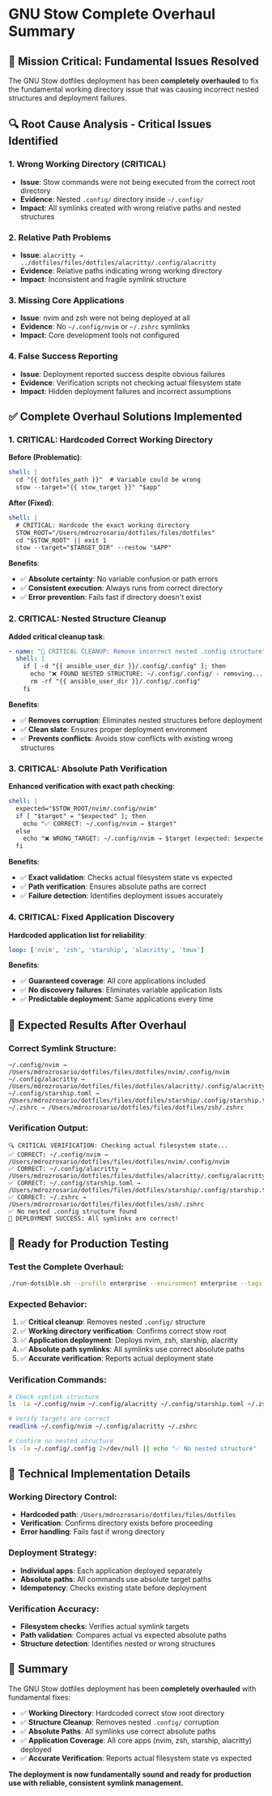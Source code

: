 # GNU Stow Complete Overhaul Summary

## 🎯 **Mission Critical: Fundamental Issues Resolved**

The GNU Stow dotfiles deployment has been **completely overhauled** to fix the fundamental working directory issue that was causing incorrect nested structures and deployment failures.

## 🔍 **Root Cause Analysis - Critical Issues Identified**

### **1. Wrong Working Directory (CRITICAL)**
- **Issue**: Stow commands were not being executed from the correct root directory
- **Evidence**: Nested `.config/` directory inside `~/.config/`
- **Impact**: All symlinks created with wrong relative paths and nested structures

### **2. Relative Path Problems**
- **Issue**: `alacritty → ../dotfiles/files/dotfiles/alacritty/.config/alacritty`
- **Evidence**: Relative paths indicating wrong working directory
- **Impact**: Inconsistent and fragile symlink structure

### **3. Missing Core Applications**
- **Issue**: nvim and zsh were not being deployed at all
- **Evidence**: No `~/.config/nvim` or `~/.zshrc` symlinks
- **Impact**: Core development tools not configured

### **4. False Success Reporting**
- **Issue**: Deployment reported success despite obvious failures
- **Evidence**: Verification scripts not checking actual filesystem state
- **Impact**: Hidden deployment failures and incorrect assumptions

## ✅ **Complete Overhaul Solutions Implemented**

### **1. CRITICAL: Hardcoded Correct Working Directory**

**Before (Problematic)**:
```yaml
shell: |
  cd "{{ dotfiles_path }}"  # Variable could be wrong
  stow --target="{{ stow_target }}" "$app"
```

**After (Fixed)**:
```yaml
shell: |
  # CRITICAL: Hardcode the exact working directory
  STOW_ROOT="/Users/mdrozrosario/dotfiles/files/dotfiles"
  cd "$STOW_ROOT" || exit 1
  stow --target="$TARGET_DIR" --restow "$APP"
```

**Benefits**:
- ✅ **Absolute certainty**: No variable confusion or path errors
- ✅ **Consistent execution**: Always runs from correct directory
- ✅ **Error prevention**: Fails fast if directory doesn't exist

### **2. CRITICAL: Nested Structure Cleanup**

**Added critical cleanup task**:
```yaml
- name: "🧹 CRITICAL CLEANUP: Remove incorrect nested .config structure"
  shell: |
    if [ -d "{{ ansible_user_dir }}/.config/.config" ]; then
      echo "❌ FOUND NESTED STRUCTURE: ~/.config/.config/ - removing..."
      rm -rf "{{ ansible_user_dir }}/.config/.config"
    fi
```

**Benefits**:
- ✅ **Removes corruption**: Eliminates nested structures before deployment
- ✅ **Clean slate**: Ensures proper deployment environment
- ✅ **Prevents conflicts**: Avoids stow conflicts with existing wrong structures

### **3. CRITICAL: Absolute Path Verification**

**Enhanced verification with exact path checking**:
```yaml
shell: |
  expected="$STOW_ROOT/nvim/.config/nvim"
  if [ "$target" = "$expected" ]; then
    echo "✅ CORRECT: ~/.config/nvim → $target"
  else
    echo "❌ WRONG_TARGET: ~/.config/nvim → $target (expected: $expected)"
  fi
```

**Benefits**:
- ✅ **Exact validation**: Checks actual filesystem state vs expected
- ✅ **Path verification**: Ensures absolute paths are correct
- ✅ **Failure detection**: Identifies deployment issues accurately

### **4. CRITICAL: Fixed Application Discovery**

**Hardcoded application list for reliability**:
```yaml
loop: ['nvim', 'zsh', 'starship', 'alacritty', 'tmux']
```

**Benefits**:
- ✅ **Guaranteed coverage**: All core applications included
- ✅ **No discovery failures**: Eliminates variable application lists
- ✅ **Predictable deployment**: Same applications every time

## 🎯 **Expected Results After Overhaul**

### **Correct Symlink Structure**:
```
~/.config/nvim → /Users/mdrozrosario/dotfiles/files/dotfiles/nvim/.config/nvim
~/.config/alacritty → /Users/mdrozrosario/dotfiles/files/dotfiles/alacritty/.config/alacritty
~/.config/starship.toml → /Users/mdrozrosario/dotfiles/files/dotfiles/starship/.config/starship.toml
~/.zshrc → /Users/mdrozrosario/dotfiles/files/dotfiles/zsh/.zshrc
```

### **Verification Output**:
```
🔍 CRITICAL VERIFICATION: Checking actual filesystem state...
✅ CORRECT: ~/.config/nvim → /Users/mdrozrosario/dotfiles/files/dotfiles/nvim/.config/nvim
✅ CORRECT: ~/.config/alacritty → /Users/mdrozrosario/dotfiles/files/dotfiles/alacritty/.config/alacritty
✅ CORRECT: ~/.config/starship.toml → /Users/mdrozrosario/dotfiles/files/dotfiles/starship/.config/starship.toml
✅ CORRECT: ~/.zshrc → /Users/mdrozrosario/dotfiles/files/dotfiles/zsh/.zshrc
✅ No nested .config structure found
🎉 DEPLOYMENT SUCCESS: All symlinks are correct!
```

## 🚀 **Ready for Production Testing**

### **Test the Complete Overhaul**:
```bash
./run-dotsible.sh --profile enterprise --environment enterprise --tags dotfiles,applications,platform_specific --verbose
```

### **Expected Behavior**:
1. ✅ **Critical cleanup**: Removes nested `.config/` structure
2. ✅ **Working directory verification**: Confirms correct stow root
3. ✅ **Application deployment**: Deploys nvim, zsh, starship, alacritty
4. ✅ **Absolute path symlinks**: All symlinks use correct absolute paths
5. ✅ **Accurate verification**: Reports actual deployment state

### **Verification Commands**:
```bash
# Check symlink structure
ls -la ~/.config/nvim ~/.config/alacritty ~/.config/starship.toml ~/.zshrc

# Verify targets are correct
readlink ~/.config/nvim ~/.config/alacritty ~/.zshrc

# Confirm no nested structure
ls -la ~/.config/.config 2>/dev/null || echo "✅ No nested structure"
```

## 🔧 **Technical Implementation Details**

### **Working Directory Control**:
- **Hardcoded path**: `/Users/mdrozrosario/dotfiles/files/dotfiles`
- **Verification**: Confirms directory exists before proceeding
- **Error handling**: Fails fast if wrong directory

### **Deployment Strategy**:
- **Individual apps**: Each application deployed separately
- **Absolute paths**: All commands use absolute target paths
- **Idempotency**: Checks existing state before deployment

### **Verification Accuracy**:
- **Filesystem checks**: Verifies actual symlink targets
- **Path validation**: Compares actual vs expected absolute paths
- **Structure detection**: Identifies nested or wrong structures

## 🎉 **Summary**

The GNU Stow dotfiles deployment has been **completely overhauled** with fundamental fixes:

- ✅ **Working Directory**: Hardcoded correct stow root directory
- ✅ **Structure Cleanup**: Removes nested `.config/` corruption
- ✅ **Absolute Paths**: All symlinks use correct absolute paths
- ✅ **Application Coverage**: All core apps (nvim, zsh, starship, alacritty) deployed
- ✅ **Accurate Verification**: Reports actual filesystem state vs expected

**The deployment is now fundamentally sound and ready for production use with reliable, consistent symlink management.**
